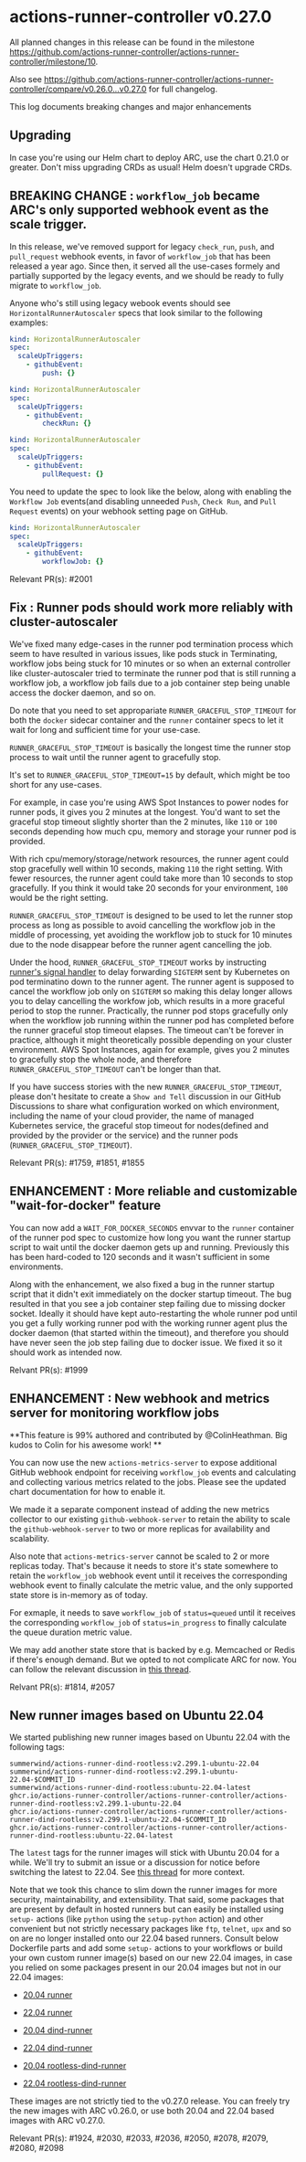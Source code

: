 # actions-runner-controller v0.27.0

All planned changes in this release can be found in the milestone https://github.com/actions-runner-controller/actions-runner-controller/milestone/10.

Also see https://github.com/actions-runner-controller/actions-runner-controller/compare/v0.26.0...v0.27.0 for full changelog.

This log documents breaking changes and major enhancements

## Upgrading

In case you're using our Helm chart to deploy ARC, use the chart 0.21.0 or greater. Don't miss upgrading CRDs as usual! Helm doesn't upgrade CRDs.

## BREAKING CHANGE : `workflow_job` became ARC's only supported webhook event as the scale trigger.

In this release, we've removed support for legacy `check_run`, `push`, and `pull_request` webhook events, in favor of `workflow_job` that has been released a year ago. Since then, it served all the use-cases formely and partially supported by the legacy events, and we should be ready to fully migrate to `workflow_job`.

Anyone who's still using legacy webook events should see `HorizontalRunnerAutoscaler` specs that look similar to the following examples:

```yaml
kind: HorizontalRunnerAutoscaler
spec:
  scaleUpTriggers:
    - githubEvent:
        push: {}
```

```yaml
kind: HorizontalRunnerAutoscaler
spec:
  scaleUpTriggers:
    - githubEvent:
        checkRun: {}
```

```yaml
kind: HorizontalRunnerAutoscaler
spec:
  scaleUpTriggers:
    - githubEvent:
        pullRequest: {}
```

You need to update the spec to look like the below, along with enabling the `Workflow Job` events(and disabling unneeded `Push`, `Check Run`, and `Pull Request` events) on your webhook setting page on GitHub.

```yaml
kind: HorizontalRunnerAutoscaler
spec:
  scaleUpTriggers:
    - githubEvent:
        workflowJob: {}
```

Relevant PR(s): #2001

## Fix : Runner pods should work more reliably with cluster-autoscaler

We've fixed many edge-cases in the runner pod termination process which seem to have resulted in various issues, like pods stuck in Terminating, workflow jobs being stuck for 10 minutes or so when an external controller like cluster-autoscaler tried to terminate the runner pod that is still running a workflow job, a workflow job fails due to a job container step being unable access the docker daemon, and so on.

Do note that you need to set appropariate `RUNNER_GRACEFUL_STOP_TIMEOUT` for both the `docker` sidecar container and the `runner` container specs to let it wait for long and sufficient time for your use-case.

`RUNNER_GRACEFUL_STOP_TIMEOUT` is basically the longest time the runner stop process to wait until the runner agent to gracefully stop.

It's set to `RUNNER_GRACEFUL_STOP_TIMEOUT=15` by default, which might be too short for any use-cases.

For example, in case you're using AWS Spot Instances to power nodes for runner pods, it gives you 2 minutes at the longest. You'd want to set the graceful stop timeout slightly shorter than the 2 minutes, like `110` or `100` seconds depending how much cpu, memory and storage your runner pod is provided.

With rich cpu/memory/storage/network resources, the runner agent could stop gracefully well within 10 seconds, making `110` the right setting. With fewer resources, the runner agent could take more than 10 seconds to stop gracefully. If you think it would take 20 seconds for your environment, `100` would be the right setting.

`RUNNER_GRACEFUL_STOP_TIMEOUT` is designed to be used to let the runner stop process as long as possible to avoid cancelling the workflow job in the middle of processing, yet avoiding the workflow job to stuck for 10 minutes due to the node disappear before the runner agent cancelling the job.

Under the hood, `RUNNER_GRACEFUL_STOP_TIMEOUT` works by instructing [runner's signal handler](https://github.com/actions-runner-controller/actions-runner-controller/blob/master/runner/graceful-stop.sh#L7) to delay forwarding `SIGTERM` sent by Kubernetes on pod terminatino down to the runner agent. The runner agent is supposed to cancel the workflow job only on `SIGTERM` so making this delay longer allows you to delay cancelling the workfow job, which results in a more graceful period to stop the runner. Practically, the runner pod stops gracefully only when the workflow job running within the runner pod has completed before the runner graceful stop timeout elapses. The timeout can't be forever in practice, although it might theoretically possible depending on your cluster environment. AWS Spot Instances, again for example, gives you 2 minutes to gracefully stop the whole node, and therefore `RUNNER_GRACEFUL_STOP_TIMEOUT` can't be longer than that.

If you have success stories with the new `RUNNER_GRACEFUL_STOP_TIMEOUT`, please don't hesitate to create a `Show and Tell` discussion in our GitHub Discussions to share what configuration worked on which environment, including the name of your cloud provider, the name of managed Kubernetes service, the graceful stop timeout for nodes(defined and provided by the provider or the service) and the runner pods (`RUNNER_GRACEFUL_STOP_TIMEOUT`).

Relevant PR(s): #1759, #1851, #1855

## ENHANCEMENT : More reliable and customizable "wait-for-docker" feature

You can now add a `WAIT_FOR_DOCKER_SECONDS` envvar to the `runner` container of the runner pod spec to customize how long you want the runner startup script to wait until the docker daemon gets up and running. Previously this has been hard-coded to 120 seconds and it wasn't sufficient in some environments.

Along with the enhancement, we also fixed a bug in the runner startup script that it didn't exit immediately on the docker startup timeout.
The bug resulted in that you see a job container step failing due to missing docker socket. Ideally it should have kept auto-restarting the whole runner pod until you get a fully working runner pod with the working runner agent plus the docker daemon (that started within the timeout), and therefore you should have never seen the job step failing due to docker issue.
We fixed it so it should work as intended now.

Relvant PR(s): #1999

## ENHANCEMENT : New webhook and metrics server for monitoring workflow jobs

**This feature is 99% authored and contributed by @ColinHeathman. Big kudos to Colin for his awesome work! **

You can now use the new `actions-metrics-server` to expose additional GitHub webhook endpoint for receiving `workflow_job` events and calculating and collecting various metrics related to the jobs. Please see the updated chart documentation for how to enable it.

We made it a separate component instead of adding the new metrics collector to our existing `github-webhook-server` to retain the ability to scale the `github-webhook-server` to two or more replicas for availability and scalability.

Also note that `actions-metrics-server` cannot be scaled to 2 or more replicas today.
That's because it needs to store it's state somewhere to retain the `workflow_job` webhook event until it receives the corresponding webhook event to finally calculate the metric value, and the only supported state store is in-memory as of today.

For exmaple, it needs to save `workflow_job` of `status=queued` until it receives the corresponding `workflow_job` of `status=in_progress` to finally calculate the queue duration metric value.

We may add another state store that is backed by e.g. Memcached or Redis if there's enough demand. But we opted to not complicate ARC for now. You can follow the relevant discussion in [this thread](https://github.com/actions-runner-controller/actions-runner-controller/pull/1814#discussion_r974758924).

Relvant PR(s): #1814, #2057

## New runner images based on Ubuntu 22.04

We started publishing new runner images based on Ubuntu 22.04 with the following tags:

```
summerwind/actions-runner-dind-rootless:v2.299.1-ubuntu-22.04
summerwind/actions-runner-dind-rootless:v2.299.1-ubuntu-22.04-$COMMIT_ID
summerwind/actions-runner-dind-rootless:ubuntu-22.04-latest
ghcr.io/actions-runner-controller/actions-runner-controller/actions-runner-dind-rootless:v2.299.1-ubuntu-22.04
ghcr.io/actions-runner-controller/actions-runner-controller/actions-runner-dind-rootless:v2.299.1-ubuntu-22.04-$COMMIT_ID
ghcr.io/actions-runner-controller/actions-runner-controller/actions-runner-dind-rootless:ubuntu-22.04-latest
```

The `latest` tags for the runner images will stick with Ubuntu 20.04 for a while. We'll try to submit an issue or a discussion for notice before switching the latest to 22.04. See [this thread](https://github.com/actions/actions-runner-controller/pull/2036#discussion_r1032856803) for more context.

Note that we took this chance to slim down the runner images for more security, maintainability, and extensibility. That said, some packages that are present by default in hosted runners but can easily be installed using `setup-` actions (like `python` using the `setup-python` action) and other convenient but not strictly necessary packages like `ftp`, `telnet`,  `upx` and so on are no longer installed onto our 22.04 based runners. Consult below Dockerfile parts and add some `setup-` actions to your workflows or build your own custom runner image(s) based on our new 22.04 images, in case you relied on some packages present in our 20.04 images but not in our 22.04 images:

- [20.04 runner](https://github.com/actions/actions-runner-controller/blob/master/runner/actions-runner.ubuntu-20.04.dockerfile#L17-L51)
- [22.04 runner](https://github.com/actions/actions-runner-controller/blob/master/runner/actions-runner.ubuntu-22.04.dockerfile#L15-L28)

- [20.04 dind-runner](https://github.com/actions/actions-runner-controller/blob/master/runner/actions-runner-dind.ubuntu-20.04.dockerfile#L17-L51)
- [22.04 dind-runner](https://github.com/actions/actions-runner-controller/blob/master/runner/actions-runner-dind.ubuntu-22.04.dockerfile#L15-L30)

- [20.04 rootless-dind-runner](https://github.com/actions/actions-runner-controller/blob/master/runner/actions-runner-dind-rootless.ubuntu-20.04.dockerfile#L19-L54)
- [22.04 rootless-dind-runner](https://github.com/actions/actions-runner-controller/blob/master/runner/actions-runner-dind-rootless.ubuntu-22.04.dockerfile#L18-L33)

These images are not strictly tied to the v0.27.0 release. You can freely try the new images with ARC v0.26.0, or use both 20.04 and 22.04 based images with ARC v0.27.0.

Relevant PR(s): #1924, #2030, #2033, #2036, #2050, #2078, #2079, #2080, #2098
